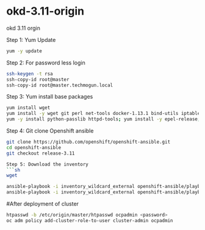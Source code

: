 # okd-3.11-origin
okd 3.11 orgin

Step 1: Yum Update
```sh
yum -y update
```

Step 2: For password less login
```sh
ssh-keygen -t rsa
ssh-copy-id root@master
ssh-copy-id root@master.techmogun.local
```
Step 3: Yum install base packages
```sh
yum install wget
yum install -y wget git perl net-tools docker-1.13.1 bind-utils iptables-services bridge-utils openssl-devel bash-completion kexec-tools sos psacct python-cryptography python2-pip python-devel python-passlib java-1.8.0-openjdk-headless "@Development Tools"
yum -y install python-passlib httpd-tools; yum install -y epel-release; yum install -y ansible
```
Step 4: Git clone Openshift ansible
```sh
git clone https://github.com/openshift/openshift-ansible.git
cd openshift-ansible
git checkout release-3.11

Step 5: Download the inventory
```sh
wget 
```

```sh
ansible-playbook -i inventory_wildcard_external openshift-ansible/playbooks/prerequisites.yml
ansible-playbook -i inventory_wildcard_external openshift-ansible/playbooks/deploy_cluster.yml
```

#After deployment of cluster
```sh
htpasswd -b /etc/origin/master/htpasswd ocpadmin <password>
oc adm policy add-cluster-role-to-user cluster-admin ocpadmin
```
